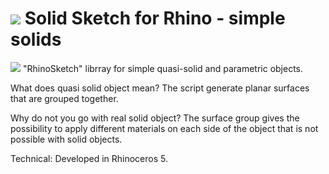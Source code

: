 # <img src=“https://github.com/andrasaa/Vazlat3D/simples.png”> Solid Sketch for Rhino - simple solids 
<img src=“/simples.png”> 
"RhinoSketch" librray for simple quasi-solid and parametric objects.

What does quasi solid object mean? 
The script generate planar surfaces that are grouped together. 

Why do not you go with real solid object?
The surface group gives the possibility to apply different materials on each side of the object that is not possible with solid objects.

Technical:
Developed in Rhinoceros 5.
